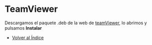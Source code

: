 # TeamViewer

Descargamos el paquete .deb de la web de [teamViewer](https://www.teamviewer.com/es/download/linux/), lo abrimos y pulsamos **Instalar**

  * [Volver al Índice](./index.md)